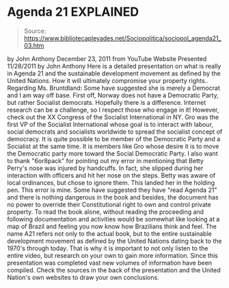 # Agenda 21 EXPLAINED

> Source: https://www.bibliotecapleyades.net/Sociopolitica/sociopol_agenda21_03.htm

by
John Anthony
December 23, 2011
from
YouTube Website
Presented 11/28/2011 by John Anthony
Here is a detailed presentation on what is really in
Agenda 21 and the
sustainable development movement as defined by
the United
Nations. How it will
ultimately compromise your property rights..
Regarding Ms. Bruntdland:
Some have suggested she is merely a Democrat and I
am way off base.
First off, Norway does not have a Democratic Party, but
rather Socialist democrats. Hopefully there is a difference. Internet
research can be a challenge, so I respect those who engage in it! However,
check out the XX Congress of the Socialist International in NY.
Gro was the
first VP of the Socialist International whose goal is to interact with
labour, social democrats and socialists worldwide to spread the socialist
concept of democracy. It is quite possible to be member of the Democratic
Party and a Socialist at the same time.
It is members like Gro whose desire
it is to move the Democratic party more toward the Social Democratic Party.
I also want to thank "6or8pack" for pointing out my error in mentioning that
Betty Perry's nose was injured by handcuffs.
In fact, she slipped during her
interaction with officers and hit her nose on the steps. Betty was aware of
local ordinances, but chose to ignore them. This landed her in the holding
pen. This error is mine.
Some have suggested they have "read Agenda 21" and there is nothing
dangerous in the book and besides, the document has no power to override
their Constitutional right to own and control private property.
To read the book alone, without reading the proceeding and following
documentation and activities would be somewhat like looking at a map of
Brazil and feeling you now know how Brazilians think and feel.
The name A21 refers not only to the actual book, but to the entire
sustainable development movement as defined by the United Nations dating
back to the 1970's through today. That is why it is important to not only
listen to the entire video, but research on your own to gain more
information.
Since this presentation was completed vast new volumes of
information have been compiled. Check the sources in the back of the
presentation and the United Nation's own websites to draw your own
conclusions.
